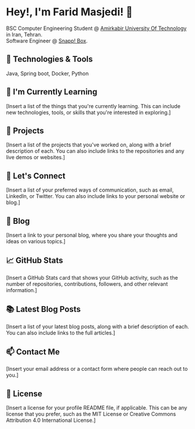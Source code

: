 # Hey!, I'm Farid Masjedi! 👋

BSC Computer Engineering Student @ [Amirkabir University Of Technology](https://aut.ac.ir) in Iran, Tehran.\
Software Engineer @ [Snapp! Box](https://snapp.ir/bike-delivery/).


## 🔧 Technologies & Tools

Java, Spring boot, Docker, Python

## 🌱 I'm Currently Learning

[Insert a list of the things that you're currently learning. This can include new technologies, tools, or skills that you're interested in exploring.]

## 🚀 Projects

[Insert a list of the projects that you've worked on, along with a brief description of each. You can also include links to the repositories and any live demos or websites.]

## 💬 Let's Connect

[Insert a list of your preferred ways of communication, such as email, LinkedIn, or Twitter. You can also include links to your personal website or blog.]

## 📝 Blog

[Insert a link to your personal blog, where you share your thoughts and ideas on various topics.]

## 📈 GitHub Stats

[Insert a GitHub Stats card that shows your GitHub activity, such as the number of repositories, contributions, followers, and other relevant information.]

## 📚 Latest Blog Posts

[Insert a list of your latest blog posts, along with a brief description of each. You can also include links to the full articles.]

## 📫 Contact Me

[Insert your email address or a contact form where people can reach out to you.]

## 📜 License

[Insert a license for your profile README file, if applicable. This can be any license that you prefer, such as the MIT License or Creative Commons Attribution 4.0 International License.]
